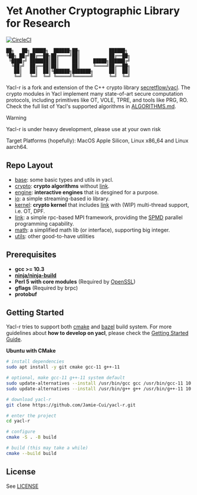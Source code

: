 # Yet Another Cryptographic Library for Research

[![CircleCI](https://dl.circleci.com/status-badge/img/gh/Jamie-Cui/yacl-r/tree/main.svg?style=svg)](https://dl.circleci.com/status-badge/redirect/gh/Jamie-Cui/yacl-r/tree/main)


```
██╗   ██╗ █████╗  ██████╗██╗           ██████╗ 
╚██╗ ██╔╝██╔══██╗██╔════╝██║           ██╔══██╗
 ╚████╔╝ ███████║██║     ██║     █████╗██████╔╝
  ╚██╔╝  ██╔══██║██║     ██║     ╚════╝██╔══██╗
   ██║   ██║  ██║╚██████╗███████╗      ██║  ██║
   ╚═╝   ╚═╝  ╚═╝ ╚═════╝╚══════╝      ╚═╝  ╚═╝
```

Yacl-r is a fork and extension of the C++ crypto library [secretflow/yacl](https://github.com/secretflow/yacl). The crypto modules in Yacl implement many state-of-art secure computation protocols, including primitives like OT, VOLE, TPRE, and tools like PRG, RO. Check the full list of Yacl's supported algorithms in [ALGORITHMS.md](ALGORITHMS.md).

> [!WARNING]
> Yacl-r is under heavy development, please use at your own risk

Target Platforms (hopefully): MacOS Apple Silicon, Linux x86_64 and Linux aarch64.

## Repo Layout

- [base](yacl/base/): some basic types and utils in yacl.
- [crypto](yacl/crypto/): **crypto algorithms** without [link](yacl/link/).
- [engine](yacl/engine/): **interactive engines** that is desgined for a purpose.
- [io](yacl/io/): a simple streaming-based io library.
- [kernel](yacl/kernel/): **crypto kernel** that includes [link](yacl/link/) with (WIP) multi-thread support, i.e. OT, DPF.
- [link](yacl/link/): a simple rpc-based MPI framework, providing the [SPMD](https://en.wikipedia.org/wiki/SPMD) parallel programming capability.
- [math](yacl/math/): a simplified math lib (or interface), supporting big integer.
- [utils](yacl/utils/): other good-to-have utilities

## Prerequisites

- **gcc >= 10.3**
- **[ninja/ninja-build](https://ninja-build.org/)**
- **Perl 5 with core modules** (Required by [OpenSSL](https://github.com/openssl/openssl/blob/master/INSTALL.md#prerequisites))
- **gflags** (Required by brpc)
- **protobuf**

## Getting Started

Yacl-r tries to support both [cmake](https://cmake.org/) and [bazel](https://bazel.build/) build system. For more guidelines about **how to develop on yacl**, please check the [Getting Started Guide](GETTING_STARTED.md).

**Ubuntu with CMake**

``` sh
# install dependencies
sudo apt install -y git cmake gcc-11 g++-11

# optional, make gcc-11 g++-11 system default
sudo update-alternatives --install /usr/bin/gcc gcc /usr/bin/gcc-11 10
sudo update-alternatives --install /usr/bin/g++ g++ /usr/bin/g++-11 10

# download yacl-r
git clone https://github.com/Jamie-Cui/yacl-r.git

# enter the project
cd yacl-r

# configure 
cmake -S . -B build

# build (this may take a while)
cmake --build build
```

## License

See [LICENSE](LICENSE) 
